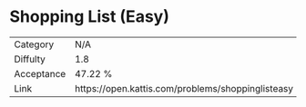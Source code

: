 # Shopping List (Easy)

<table>
    <tr>
        <td>Category</td>
        <td>N/A</td>
    </tr>
    <tr>
        <td>Diffulty</td>
        <td>1.8</td>
    </tr>
    <tr>
        <td>Acceptance</td>
        <td>47.22 %</td>
    </tr>
    <tr>
        <td>Link</td>
        <td>https://open.kattis.com/problems/shoppinglisteasy</td>
    </tr>
</table>